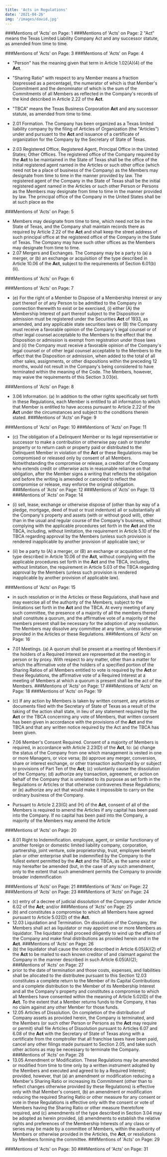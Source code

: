 ```yaml
---
title: 'Acts in Regulations'
date: '2021-04-26'
img: '/images/david.jpg'
---
```


###Mentions of 'Acts' on Page: 1
###Mentions of 'Acts' on Page: 2
"Act" means the Texas Limited Liability Company Act and any successor statute, as amended from time to time.

###Mentions of 'Acts' on Page: 3
###Mentions of 'Acts' on Page: 4
- "Person" has the meaning given that term in Article 1.02(A)(4) of the **Act**.

- "Sharing Ratio" with respect to any Member means a fraction (expressed as a percentage), the numerator of which is that Member's Commitment and the denominator of which is the sum of the Commitments of all Members as reflected in the Company's records of the kind described in Article 2.22 of the **Act**.

- "TBCA" means the Texas Business Corporation **Act** and any successor statute, as amended from time to time.

- 2.01  Formation.  The Company has been organized as a Texas limited liability company by the filing of Articles of Organization (the "Articles") under and pursuant to the **Act** and issuance of a certificate of organization for the Company by the Secretary of State of Texas.

- 2.03  Registered Office, Registered Agent, Principal Office in the United States; Other Offices.  The registered office of the Company required by the **Act** to be maintained in the State of Texas shall be the office of the initial registered agent named in the Articles or such other office (which need not be a place of business of the Company) as the Members may designate from time to time in the manner provided by law.  The registered agent of the Company in the State of Texas shall be the initial registered agent named in the Articles or such other Person or Persons as the Members may designate from time to time in the manner provided by law.  The principal office of the Company in the United States shall be at such place as the 

###Mentions of 'Acts' on Page: 5
- Members may designate from time to time, which need not be in the State of Texas, and the Company shall maintain records there as required by Article 2.22 of the **Act** and shall keep the street address of such principal office at the registered office of the Company in the State of Texas.  The Company may have such other offices as the Members may designate from time to time.
- 2.07  Mergers and Exchanges.  The Company may be a party to (a) a merger, or (b) an exchange or acquisition of the type described in Article 10.06 of the **Act**, subject to the requirements of Section 6.01(b)(ii).

###Mentions of 'Acts' on Page: 6

###Mentions of 'Acts' on Page: 7
- (e)  For the right of a Member to Dispose of a Membership Interest or any part thereof or of any Person to be admitted to the Company in connection therewith to exist or be exercised, (i) either (A) the Membership Interest of part thereof subject to the Disposition or admission must be registered under the Securities **Act** of 1933, as amended, and any applicable state securities laws or (B) the Company must receive a favorable opinion of the Company's legal counsel or of other legal counsel acceptable to the Members to the effect that the Disposition or admission is exempt from registration under those laws and (ii) the Company must receive a favorable opinion of the Company's legal counsel or of other legal counsel acceptable to the Members to the effect that the Disposition or admission, when added to the total of all other sales, assignments, or other dispositions within the preceding 12 months, would not result in the Company's being considered to have terminated within the meaning of the Code.  The Members, however, may waive the requirements of this Section 3.03(e).

###Mentions of 'Acts' on Page: 8
- 3.06  Information.  (a) In addition to the other rights specifically set forth in these Regulations, each Member is entitled to all information to which that Member is entitled to have access pursuant to Article 2.22 of the **Act** under the circumstances and subject to the conditions therein stated. 
###Mentions of 'Acts' on Page: 9


###Mentions of 'Acts' on Page: 10
###Mentions of 'Acts' on Page: 11
- (c)  The obligation of a Delinquent Member or its legal representative or successor to make a contribution or otherwise pay cash or transfer property or to return cash or property paid or distributed to the Delinquent Member in violation of the **Act** or these Regulations may be compromised or released only by consent of all Members.  Notwithstanding the compromise or release, a creditor of the Company who extends credit or otherwise acts in reasonable reliance on that obligation, after the Member signs a writing that reflects the obligation and before the writing is amended or canceled to reflect the compromise or release, may enforce the original obligation.
###Mentions of 'Acts' on Page: 12
###Mentions of 'Acts' on Page: 13
###Mentions of 'Acts' on Page: 14
- (i)  sell, lease, exchange or otherwise dispose of (other than by way of a pledge, mortgage, deed of trust or trust indenture) all or substantially all the Company's property and assets (with or without good will), other than in the usual and regular course of the Company's business, without complying with the applicable procedures set forth in the **Act** and the TBCA, including, without limitation, the requirement in Article 5.10 of the TBCA regarding approval by the Members (unless such provision is rendered inapplicable by another provision of applicable law); or

- (ii)  be a party to (A) a merger, or (B) an exchange or acquisition of the type described in Article 10.06 of the **Act**, without complying with the applicable procedures set forth in the **Act** and the TBCA, including, without limitation, the requirement in Article 5.03 of the TBCA regarding approval by the Members (unless such provision is rendered inapplicable by another provision of applicable law).

###Mentions of 'Acts' on Page: 15
- in such resolution or in the Articles or these Regulations, shall have and may exercise all of the authority of the Members, subject to the limitations set forth in the **Act** and the TBCA.  At every meeting of any such committee, the presence of a majority of all the members thereof shall constitute a quorum, and the affirmative vote of a majority of the members present shall be necessary for the adoption of any resolution.  The Members may dissolve any committee at any time, unless otherwise provided in the Articles or these Regulations.
###Mentions of 'Acts' on Page: 16
- 7.01  Meetings.  (a) A quorum shall be present at a meeting of Members if the holders of a Required Interest are represented at the meeting in person or by proxy.  With respect to any matter, other than a matter for which the affirmative vote of the holders of a specified portion of the Sharing Ratios of all Members entitled to vote is required by the **Act** or these Regulations, the affirmative vote of a Required Interest at a meeting of Members at which a quorum is present shall be the act of the Members.
###Mentions of 'Acts' on Page: 17
###Mentions of 'Acts' on Page: 18
###Mentions of 'Acts' on Page: 19
- (c)  If any action by Members is taken by written consent, any articles or documents filed with the Secretary of State of Texas as a result of the taking of the action shall state, in lieu of any statement required by the **Act** or the TBCA concerning any vote of Members, that written consent has been given in accordance with the provisions of the **Act** and the TBCA and that any written notice required by the Act and the TBCA has been given.

- 7.06  Member's Consent Required.  Consent of a majority of Members is required, in accordance with Article 2.23(D) of the **Act**, to: (a) change the status of the Company from one which management is vested in one or more Managers, or vice versa; (b) approve any merger, conversion, share or interest exchange, or other transaction authorized by or subject to provisions of Part Ten of the **Act**; (c) voluntarily cause the dissolution of the Company; (d) authorize any transaction, agreement, or action on behalf of the Company that is unrelated to its purpose as set forth in the Regulations or Articles or that otherwise contravenes these Regulations; or (e) authorize any act that would make it impossible to carry on the ordinary business of the Company.

- Pursuant to Article 2.23(G) and (H) of the **Act**, consent of all of the Members is required to amend the Articles if any capital has been paid into the Company.  If no capital has been paid into the Company, a majority of the Members may amend the Article


###Mentions of 'Acts' on Page: 20
- 8.01  Right to Indemnification.  employee, agent, or similar functionary of another foreign or domestic limited liability company, corporation, partnership, joint venture, sole proprietorship, trust, employee benefit plan or other enterprise shall be indemnified by the Company to the fullest extent permitted by the **Act** and the TBCA, as the same exist or may hereafter be amended (but, in the case of any such amendment, only to the extent that such amendment permits the Company to provide broader indemnification 

###Mentions of 'Acts' on Page: 21
###Mentions of 'Acts' on Page: 22
###Mentions of 'Acts' on Page: 23
###Mentions of 'Acts' on Page: 24
- (c)  entry of a decree of judicial dissolution of the Company under Article 6.02 of the **Act**; and/or
###Mentions of 'Acts' on Page: 25
- (b) and constitutes a compromise to which all Members have agreed pursuant to Article 5.02(D) of the **Act**.
- 12.03  Liquidation and Termination.  On dissolution of the Company, the Members shall act as liquidator or may appoint one or more Members as liquidator.  The liquidator shall proceed diligently to wind up the affairs of the Company and make final distributions as provided herein and in the **Act**.
###Mentions of 'Acts' on Page: 26
- (b)  the liquidator shall cause the notice described in Article 6.05(A)(2) of the **Act** to be mailed to each known creditor of and claimant against the Company in the manner described in such Article 6.05(A)(2); 
###Mentions of 'Acts' on Page: 27
- prior to the date of termination and those costs, expenses, and liabilities shall be allocated to the distributee pursuant to this Section 12.03 constitutes a complete return to the Member of its Capital Contributions and a complete distribution to the Member of its Membership Interest and all the Company's property and constitutes a compromise to which all Members have consented within the meaning of Article 5.02(D) of the **Act**.  To the extent that a Member returns funds to the Company, it has no claim against any other Member for those funds.
- 12.05  Articles of Dissolution.  On completion of the distribution of Company assets as provided herein, the Company is terminated, and the Members (or such other Person or Persons as the **Act** may require or permit) shall file Articles of Dissolution pursuant to Articles 6.07 and 6.08 of the **Act** with the Secretary of State of Texas along with a certificate from the comptroller that all franchise taxes have been paid, cancel any other filings made pursuant to Section 2.05, and take such other actions as may be necessary to terminate the Company.
###Mentions of 'Acts' on Page: 28
- 13.05  Amendment or Modification.  These Regulations may be amended or modified from time to time only by a written instrument adopted by the Members and executed and agreed to by a Required Interest; provided, however, that (a) an amendment or modification reducing a Member's Sharing Ratio or increasing its Commitment (other than to reflect changes otherwise provided by these Regulations) is effective only with that Member's consent, (b) an amendment or modification reducing the required Sharing Ratio or other measure for any consent or vote in these Regulations is effective only with the consent or vote of Members having the Sharing Ratio or other measure theretofore required, and (c) amendments of the type described in Section 3.04 may be adopted as herein provided, (d) amendments to establish the relative rights and preferences of the Membership Interests of any class or series may be made by a committee of Members, within the authority of Members or otherwise provided in the Articles, the **Act**, or resolutions by Members forming the committee.
###Mentions of 'Acts' on Page: 29


###Mentions of 'Acts' on Page: 30
###Mentions of 'Acts' on Page: 31